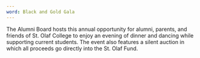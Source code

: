 ```yaml
---
word: Black and Gold Gala
---
```


  The Alumni Board hosts this annual opportunity for alumni, parents, and friends of St. Olaf College to enjoy an evening of dinner and dancing while supporting current students. The event also features a silent auction in which all proceeds go directly into the St. Olaf Fund.
